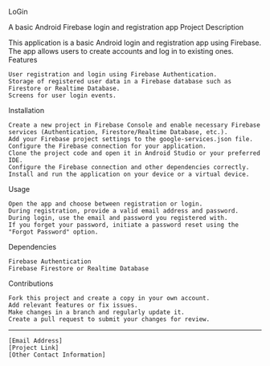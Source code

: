 LoGin

A basic Android Firebase login and registration app
Project Description

This application is a basic Android login and registration app using Firebase. The app allows users to create accounts and log in to existing ones.
Features

    User registration and login using Firebase Authentication.
    Storage of registered user data in a Firebase database such as Firestore or Realtime Database.
    Screens for user login events.

Installation

    Create a new project in Firebase Console and enable necessary Firebase services (Authentication, Firestore/Realtime Database, etc.).
    Add your Firebase project settings to the google-services.json file.
    Configure the Firebase connection for your application.
    Clone the project code and open it in Android Studio or your preferred IDE.
    Configure the Firebase connection and other dependencies correctly.
    Install and run the application on your device or a virtual device.

Usage

    Open the app and choose between registration or login.
    During registration, provide a valid email address and password.
    During login, use the email and password you registered with.
    If you forget your password, initiate a password reset using the "Forgot Password" option.

Dependencies

    Firebase Authentication
    Firebase Firestore or Realtime Database

Contributions

    Fork this project and create a copy in your own account.
    Add relevant features or fix issues.
    Make changes in a branch and regularly update it.
    Create a pull request to submit your changes for review.
---
    [Email Address]
    [Project Link]
    [Other Contact Information]
